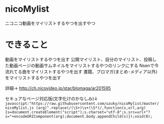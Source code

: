 nicoMylist
==========

ニコニコ動画をマイリストするやつを出すやつ

できること
==========
動画をマイリストするやつを出す
公開マイリスト、自分のマイリスト、投稿した動画ページの動画サムネイルをマイリストするやつのリンクにする
Nsenで今流れてる曲をマイリストするやつを出す
書籍、ブロマガ(まとめ･メディア以外)をマイリストするやつを出す

詳細-> http://ch.nicovideo.jp/star/blomaga/ar201595


セキュアなページ対応版(文字化けのかなしみ)↓　　
`javascript:"https://raw.githubusercontent.com/uzuky/nicoMylist/master/nicoMylist.js (arg)".replace(/(\S+)\s+(\S*)/,function(s,url,arg){s=document.createElement("script");s.charset="utf-8";s.src=url+"?s="+encodeURIComponent(arg);document.body.appendChild(s)});void(0);`
